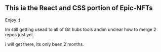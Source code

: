 ## This ia the React and CSS portion of Epic-NFTs

Enjoy :)

Im still getting usead to all of Git hubs tools andim unclear how to merge 2 repos just yet.

i will get there, Its only been 2 months.
